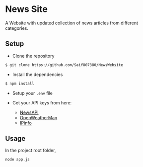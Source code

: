 # News Site
A Website with updated collection of news articles from different categories.

## Setup
* Clone the repository
```bash
$ git clone https://github.com/Saif807380/NewsWebsite
```
* Install the dependencies
```bash
$ npm install
```
* Setup your `.env` file

* Get your API keys from here:

  * [NewsAPI](https://newsapi.org/)
  * [OpenWeatherMap](https://openweathermap.org/api)
  * [IPinfo](https://ipinfo.io/)
  
## Usage
In the project root folder,
```bash
node app.js
```
